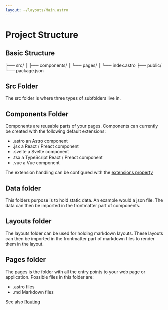 ```yaml
---
layout: ~/layouts/Main.astro
---
```


# Project Structure

## Basic Structure

├── src/
│   ├── components/
│   └── pages/
│       └── index.astro
├── public/
└── package.json

## Src Folder

The src folder is where three types of subfolders live in.

## Components Folder

Components are reusable parts of your pages.
Components can currently be created with the following default extensions:
- .astro an Astro component
- .jsx a React / Preact component
- .svelte a Svelte component
- .tsx a TypeScript React / Preact component
- .vue a Vue component

The extension handling can be configured with the [extensions property](https://6c2de08d-66d6-482f-9f8d-a61627d40e28.vscode-webview-test.com/vscode-resource/file///Users/jan-martinfruehwacht/Dendron/personal/technology/tech.astro.documentation.config.md)

## Data folder
This folders purpose is to hold static data.
An example would a json file.
The data can then be imported in the frontmatter part of components.

## Layouts folder
The layouts folder can be used for holding markdown layouts. These layouts can then be imported in the frontmatter part of markdown files to render them in the layout.

## Pages folder
The pages is the folder with all the entry points to your web page or application. Possible files in this folder are:
- .astro files
- .md Markdown files
  
See also [Routing](https://6c2de08d-66d6-482f-9f8d-a61627d40e28.vscode-webview-test.com/vscode-resource/file///Users/jan-martinfruehwacht/Dendron/personal/technology/tech.astro.documentation.routing.md)

